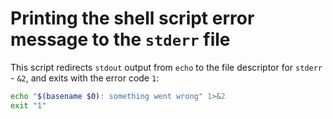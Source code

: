 # Printing the shell script error message to the `stderr` file

This script redirects `stdout` output from `echo` to the file descriptor for `stderr` - `&2`, and exits with the error code `1`:

```sh
echo "$(basename $0): something went wrong" 1>&2
exit "1"
```

